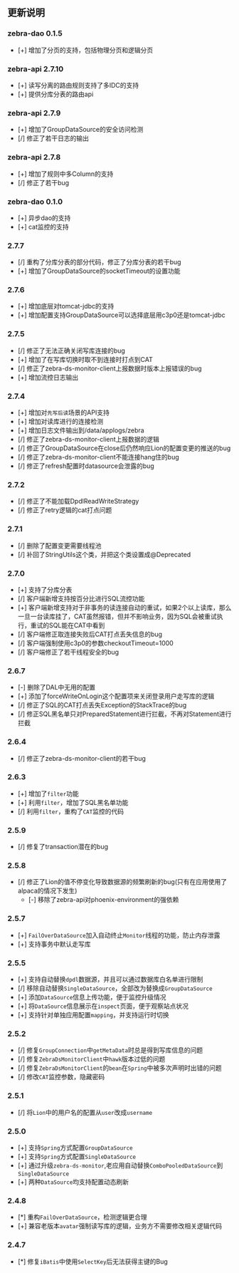 ##  更新说明
### zebra-dao 0.1.5
* [+] 增加了分页的支持，包括物理分页和逻辑分页

### zebra-api 2.7.10
* [+] 读写分离的路由规则支持了多IDC的支持
* [+] 提供分库分表的路由api

### zebra-api 2.7.9
* [+] 增加了GroupDataSource的安全访问检测
* [/] 修正了若干日志的输出

### zebra-api 2.7.8
* [+] 增加了规则中多Column的支持
* [/] 修正了若干bug

### zebra-dao 0.1.0
* [+] 异步dao的支持
* [+] cat监控的支持

### 2.7.7
* [/] 重构了分库分表的部分代码，修正了分库分表的若干bug
* [+] 增加了GroupDataSource的socketTimeout的设置功能

### 2.7.6
* [+] 增加底层对tomcat-jdbc的支持
* [+] 增加配置支持GroupDataSource可以选择底层用c3p0还是tomcat-jdbc

### 2.7.5
* [/] 修正了无法正确关闭写库连接的bug
* [+] 增加了在写库切换时取不到连接时打点到CAT
* [/] 修正了zebra-ds-monitor-client上报数据时版本上报错误的bug
* [+] 增加流控日志输出

### 2.7.4
* [+] 增加对`先写后读`场景的API支持
* [+] 增加对读库进行的连接检测
* [+] 增加日志文件输出到/data/applogs/zebra
* [/] 修正了zebra-ds-monitor-client上报数据的逻辑
* [/] 修正了GroupDataSource在close后仍然响应Lion的配置变更的推送的bug
* [/] 修正了zebra-ds-monitor-client不能连接hang住的bug
* [/] 修正了refresh配置时datasource会泄露的bug

### 2.7.2
* [/] 修正了不能加载DpdlReadWriteStrategy
* [/] 修正了retry逻辑的cat打点问题

### 2.7.1
* [/] 删除了配置变更需要线程池 
* [/] 补回了StringUtils这个类，并把这个类设置成@Deprecated

### 2.7.0
* [+] 支持了分库分表
* [/] 客户端新增支持按百分比进行SQL流控功能
* [+] 客户端新增支持对于非事务的读连接自动的重试，如果2个以上读库，那么一旦一台读库挂了，CAT虽然报错，但并不影响业务，因为SQL会被重试执行，重试的SQL能在CAT中看到
* [/] 客户端修正取连接失败后CAT打点丢失信息的bug
* [/] 客户端强制使用c3p0的参数checkoutTimeout=1000
* [/] 客户端修正了若干线程安全的bug

### 2.6.7
* [-] 删除了DAL中无用的配置
* [+] 添加了forceWriteOnLogin这个配置项来关闭登录用户走写库的逻辑
* [/] 修正了SQL的CAT打点丢失Exception的StackTrace的bug
* [/] 修正SQL黑名单只对PreparedStatement进行拦截，不再对Statement进行拦截

### 2.6.4
* [/] 修正了zebra-ds-monitor-client的若干bug

### 2.6.3
* [+] 增加了`filter`功能
* [+] 利用`filter`，增加了SQL黑名单功能
* [/] 利用`filter`，重构了`CAT`监控的代码

### 2.5.9
* [/] 修复了transaction潜在的bug

### 2.5.8
* [/] 修正了Lion的值不停变化导致数据源的频繁刷新的bug(只有在应用使用了alpaca的情况下发生)
  * [-] 移除了zebra-api对phoenix-environment的强依赖

### 2.5.7
  * [+] `FailOverDataSource`加入自动终止`Monitor`线程的功能，防止内存泄露
  * [+] 支持事务中默认走写库

### 2.5.5
  * [+] 支持自动替换`dpdl`数据源，并且可以通过数据库白名单进行限制
  * [/] 移除自动替换`SingleDataSource`，全部改为替换成`GroupDataSource`
  * [+] 添加`DataSource`信息上传功能，便于监控升级情况
  * [+] 将`DataSource`信息展示在`inspect`页面，便于观察站点状况
  * [+] 支持针对单独应用配置`mapping`，并支持运行时切换

### 2.5.2
  * [/] 修复`GroupConnection`中`getMetaData`时总是得到写库信息的问题
  * [/] 修复`ZebraDsMonitorClient`中`hawk`版本过低的问题
  * [/] 修复`ZebraDsMonitorClient`的`bean`在`Spring`中被多次声明时出错的问题
  * [/] 修改`CAT`监控参数，隐藏密码

### 2.5.1
  * [/] 将`Lion`中的用户名的配置从`user`改成`username`

### 2.5.0
  * [+] 支持`Spring`方式配置`GroupDataSource`
  * [+] 支持`Spring`方式配置`SingleDataSource`
  * [+] 通过升级`zebra-ds-monitor`,老应用自动替换`ComboPooledDataSource`到`SingleDataSource`
  * [+] 两种`DataSource`均支持配置动态刷新

### 2.4.8
  * [*] 重构`FailOverDataSource`，检测逻辑更合理
  * [+] 兼容老版本`avatar`强制读写库的逻辑，业务方不需要修改相关逻辑代码

### 2.4.7
  * [*] 修复`iBatis`中使用`SelectKey`后无法获得主键的Bug
